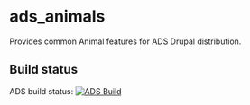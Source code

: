 ads_animals
===========

Provides common Animal features for ADS Drupal distribution.

Build status
------------
ADS build status:
[![ADS Build](https://travis-ci.org/mycognitive/ads_travel.png "ADS Build")](https://travis-ci.org/mycognitive/ads_travel)